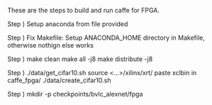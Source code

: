 These are the steps to build and run caffe for FPGA.

Step )
Setup anaconda from file provided

Step ) 
Fix Makefile:
Setup ANACONDA_HOME directory in Makefile, otherwise nothign else works

Step )
make clean
make all -j8
make distribute -j8

Step )
./data/get_cifar10.sh
source <...>/xilinx/xrt/
paste xclbin in caffe_fpga/
./data/create_cifar10.sh

Step )
mkdir -p checkpoints/bvlc_alexnet/fpga
